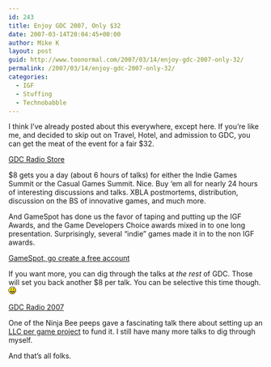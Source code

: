 ```yaml
---
id: 243
title: Enjoy GDC 2007, Only $32
date: 2007-03-14T20:04:45+00:00
author: Mike K
layout: post
guid: http://www.toonormal.com/2007/03/14/enjoy-gdc-2007-only-32/
permalink: /2007/03/14/enjoy-gdc-2007-only-32/
categories:
  - IGF
  - Stuffing
  - Technobabble
---
```

I think I&#8217;ve already posted about this everywhere, except here. If you&#8217;re like me, and decided to skip out on Travel, Hotel, and admission to GDC, you can get the meat of the event for a fair $32.

[GDC Radio Store](http://store.cmpgame.com/category.php?cat=59&skin=gdcradio)

$8 gets you a day (about 6 hours of talks) for either the Indie Games Summit or the Casual Games Summit. Nice. Buy &#8216;em all for nearly 24 hours of interesting discussions and talks. XBLA postmortems, distribution, discussion on the BS of innovative games, and much more.

And GameSpot has done us the favor of taping and putting up the IGF Awards, and the Game Developers Choice awards mixed in to one long presentation. Surprisingly, several &#8220;indie&#8221; games made it in to the non IGF awards.

[GameSpot, go create a free account](http://www.gamespot.com/xbox360/action/gearsofwar/download_ini.html?sid=6167069&id=6167069)

If you want more, you can dig through the talks at _the rest_ of GDC. Those will set you back another $8 per talk. You can be selective this time though.  <img src='/wp-includes/images/smilies/icon_smile.gif' alt=':)' class='wp-smiley' />

[GDC Radio 2007](http://store.cmpgame.com/category.php?cat=56&skin=gdcradio)

One of the Ninja Bee peeps gave a fascinating talk there about setting up an [LLC per game project](http://store.cmpgame.com/product.php?id=1887&cat=56) to fund it. I still have many more talks to dig through myself.

And that&#8217;s all folks.